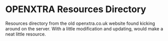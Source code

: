 OPENXTRA Resources Directory
============================

Resources directory from the old openxtra.co.uk website found kicking around on the server. With a little modification and updating, would make a neat little resource.
